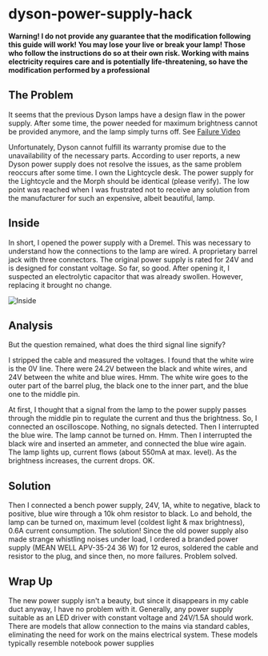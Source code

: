 # dyson-power-supply-hack

**Warning! I do not provide any guarantee that the modification following this guide will work! You may lose your live or break your lamp! Those who follow the instructions do so at their own risk. Working with mains electricity requires care and is potentially life-threatening, so have the modification performed by a professional**

## The Problem
It seems that the previous Dyson lamps have a design flaw in the power supply. After some time, the power needed for maximum brightness cannot be provided anymore, and the lamp simply turns off.
See [Failure Video](https://youtu.be/xMJMveRkaJc?si=6sY41ocF8Fh4tb1i)


Unfortunately, Dyson cannot fulfill its warranty promise due to the unavailability of the necessary parts. According to user reports, a new Dyson power supply does not resolve the issues, as the same problem reoccurs after some time. I own the Lightcycle desk. The power supply for the Lightcycle and the Morph should be identical (please verify). The low point was reached when I was frustrated not to receive any solution from the manufacturer for such an expensive, albeit beautiful, lamp. 

## Inside
In short, I opened the power supply with a Dremel. This was necessary to understand how the connections to the lamp are wired. A proprietary barrel jack with three connectors. The original power supply is rated for 24V and is designed for constant voltage. So far, so good. After opening it, I suspected an electrolytic capacitor that was already swollen. However, replacing it brought no change.

![Inside](./images/)

## Analysis
But the question remained, what does the third signal line signify?

I stripped the cable and measured the voltages. I found that the white wire is the 0V line. There were 24.2V between the black and white wires, and 24V between the white and blue wires. Hmm. The white wire goes to the outer part of the barrel plug, the black one to the inner part, and the blue one to the middle pin.

At first, I thought that a signal from the lamp to the power supply passes through the middle pin to regulate the current and thus the brightness. So, I connected an oscilloscope. Nothing, no signals detected. Then I interrupted the blue wire. The lamp cannot be turned on. Hmm. Then I interrupted the black wire and inserted an ammeter, and connected the blue wire again. The lamp lights up, current flows (about 550mA at max. level). As the brightness increases, the current drops. OK. 

## Solution

Then I connected a bench power supply, 24V, 1A, white to negative, black to positive, blue wire through a 10k ohm resistor to black. Lo and behold, the lamp can be turned on, maximum level (coldest light & max brightness), 0.6A current consumption. The solution! Since the old power supply also made strange whistling noises under load, I ordered a branded power supply (MEAN WELL APV-35-24 36 W) for 12 euros, soldered the cable and resistor to the plug, and since then, no more failures. Problem solved.

## Wrap Up
The new power supply isn't a beauty, but since it disappears in my cable duct anyway, I have no problem with it. Generally, any power supply suitable as an LED driver with constant voltage and 24V/1.5A should work. There are models that allow connection to the mains via standard cables, eliminating the need for work on the mains electrical system. These models typically resemble notebook power supplies


